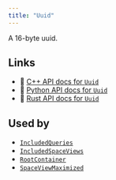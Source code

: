 ```yaml
---
title: "Uuid"
---
```


A 16-byte uuid.


## Links
 * 🌊 [C++ API docs for `Uuid`](https://ref.rerun.io/docs/cpp/stable/structrerun_1_1datatypes_1_1Uuid.html?speculative-link)
 * 🐍 [Python API docs for `Uuid`](https://ref.rerun.io/docs/python/stable/common/datatypes?speculative-link#rerun.datatypes.Uuid)
 * 🦀 [Rust API docs for `Uuid`](https://docs.rs/rerun/latest/rerun/datatypes/struct.Uuid.html?speculative-link)


## Used by

* [`IncludedQueries`](../components/included_queries.md?speculative-link)
* [`IncludedSpaceViews`](../components/included_space_views.md?speculative-link)
* [`RootContainer`](../components/root_container.md?speculative-link)
* [`SpaceViewMaximized`](../components/space_view_maximized.md?speculative-link)
